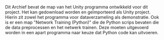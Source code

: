 Dit Archief bevat de map van het Unity programma ontwikkeld voor dit project. Het kan gedownload worden en geïmporteerd als Unity project. Hierin zit zowel het programma voor dataverzameling als demonstratie. Ook is er een map "Network Training (Python)" die de Python scrips bevaten die de data preprocessen en het netwerk trainen. Deze moeten uitgevoerd worden in een apart programma naar keuze dat Python code kan uitvoeren.
